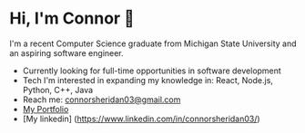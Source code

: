 # Hi, I'm Connor 👋

I'm a recent Computer Science graduate from Michigan State University and an aspiring software engineer.

- Currently looking for full-time opportunities in software development
- Tech I'm interested in expanding my knowledge in: React, Node.js, Python, C++, Java
- Reach me: [connorsheridan03@gmail.com](mailto:connorsheridan03@gmail.com)
- [My Portfolio](https://csher248.github.io)
- [My linkedin] (https://www.linkedin.com/in/connorsheridan03/)
